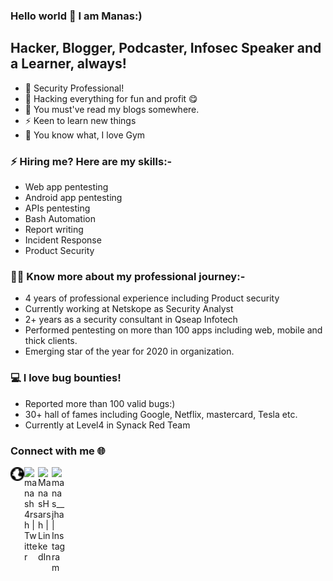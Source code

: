 ### Hello world 👋 I am Manas:)

## Hacker, Blogger, Podcaster, Infosec Speaker and a Learner, always!

- 🔭 Security Professional!
- 🌱 Hacking everything for fun and profit 😋
- 👯 You must've read my blogs somewhere.
- ⚡️ Keen to learn new things
- 💪 You know what, I love Gym

### ⚡️ Hiring me? Here are my skills:-

- Web app pentesting
- Android app pentesting
- APIs pentesting
- Bash Automation
- Report writing
- Incident Response
- Product Security
  
### 👨‍💼 Know more about my professional journey:-

- 4 years of professional experience including Product security
- Currently working at Netskope as Security Analyst
- 2+ years as a security consultant in Qseap Infotech
- Performed pentesting on more than 100 apps including web, mobile and thick clients. 
- Emerging star of the year for 2020 in organization.

### 💻 I love bug bounties! 
- Reported more than 100 valid bugs:)
- 30+ hall of fames including Google, Netflix, mastercard, Tesla etc.
- Currently at Level4 in Synack Red Team

### Connect with me 🌐

[<img align="left" alt="manasharsh.medium.com" width="22px" src="https://raw.githubusercontent.com/iconic/open-iconic/master/svg/globe.svg" />][website]
[<img align="left" alt="manash4rsh | Twitter" width="22px" src="https://cdn.jsdelivr.net/npm/simple-icons@v3/icons/twitter.svg" />][twitter]
[<img align="left" alt="ManasHarsh | LinkedIn" width="22px" src="https://cdn.jsdelivr.net/npm/simple-icons@v3/icons/linkedin.svg" />][linkedin]
[<img align="left" alt="manas__jha | Instagram" width="22px" src="https://cdn.jsdelivr.net/npm/simple-icons@v3/icons/instagram.svg" />][instagram]


[website]: https://manasharsh.medium.com
[twitter]: https://twitter.com/manash4rsh
[instagram]: https://instagram.com/manas__jha
[linkedin]: https://linkedin.com/in/ManasHarsh


